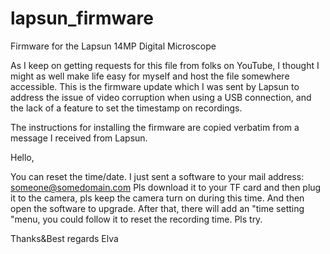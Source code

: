 # lapsun_firmware
Firmware for the Lapsun 14MP Digital Microscope


As I keep on getting requests for this file from folks on YouTube,
I thought I might as well make life easy for myself and host the file
somewhere accessible. This is the firmware update which I was sent by
Lapsun to address the issue of video corruption when using a USB connection, 
and the lack of a feature to set the timestamp on recordings.

The instructions for installing the firmware are copied verbatim from 
a message I received from Lapsun.


Hello,

You can reset the time/date. I just sent a software to your mail address:
someone@somedomain.com
Pls download it to your TF card and then plug it to the camera,
pls keep the camera turn on during this time. And then open the
software to upgrade. After that, there will add an "time setting "menu,
you could follow it to reset the recording time. Pls try.

Thanks&Best regards
Elva


